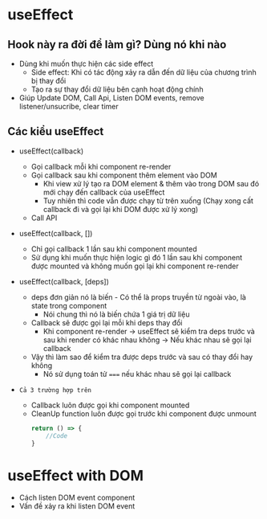 # useEffect
## Hook này ra đời để làm gì? Dùng nó khi nào 
- Dùng khi muốn thực hiện các side effect 
    - Side effect: Khi có tác động xảy ra dẫn đến dữ liệu của chương trình bị thay đổi
    - Tạo ra sự thay đổi dữ liệu bên cạnh hoạt động chính 
- Giúp Update DOM, Call Api, Listen DOM events, remove listener/unsucribe, clear timer

## Các kiểu useEffect
- useEffect(callback)
    - Gọi callback mỗi khi component re-render
    - Gọi callback sau khi component thêm element vào DOM 
        - Khi view xử lý tạo ra DOM element & thêm vào trong DOM sau đó mới chạy đến callback của useEffect
        - Tuy nhiên thì code vẫn được chạy từ trên xuống (Chạy xong cất callback đi và gọi lại khi DOM được xử lý xong)
    - Call API 
- useEffect(callback, [])
    - Chỉ gọi callback 1 lần sau khi component mounted
    - Sử dụng khi muốn thực hiện logic gì đó 1 lần sau khi component được mounted và không muốn gọi lại khi component re-render
- useEffect(callback, [deps])
    - deps đơn giản nó là biến - Có thể là props truyền từ ngoài vào, là state trong component 
        - Nói chung thì nó là biến chứa 1 giá trị dữ liệu 
    - Callback sẽ được gọi lại mỗi khi deps thay đổi 
        - Khi component re-render -> useEffect sẽ kiểm tra deps trước và sau khi render có khác nhau không -> Nếu khác nhau sẽ gọi lại callback 
    - Vậy thì làm sao để kiểm tra được deps trước và sau có thay đổi hay không 
        - Nó sử dụng toán tử `===` nếu khác nhau sẽ gọi lại callback

- `Cả 3 trường hợp trên`
    - Callback luôn được gọi khi component mounted
    - CleanUp function luôn được gọi trước khi component được unmount
        ```js
        return () => {
            //Code
        }
        ```

# useEffect with DOM 
- Cách listen DOM event component 
- Vấn đề xảy ra khi listen DOM event 